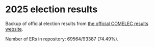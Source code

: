 # 2025 election results

Backup of official election results from [the official COMELEC results website](https://2025electionresults.comelec.gov.ph).




























Number of ERs in repository: 69564/93387 (74.49%).
